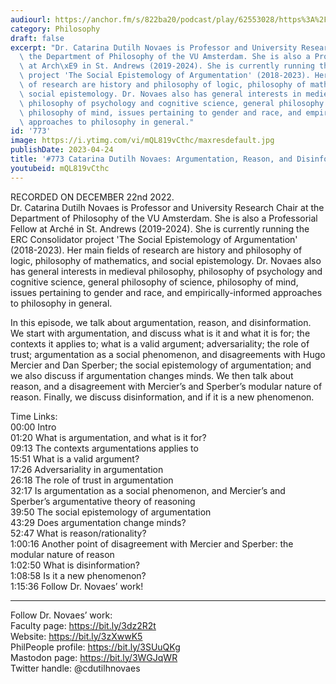 ```yaml
---
audiourl: https://anchor.fm/s/822ba20/podcast/play/62553028/https%3A%2F%2Fd3ctxlq1ktw2nl.cloudfront.net%2Fstaging%2F2022-11-22%2F5b9e2540-be2e-4979-d5f3-7956924f1e72.m4a
category: Philosophy
draft: false
excerpt: "Dr. Catarina Dutilh Novaes is Professor and University Research Chair at\
  \ the Department of Philosophy of the VU Amsterdam. She is also a Professorial Fellow\
  \ at Arch\xE9 in St. Andrews (2019-2024). She is currently running the ERC Consolidator\
  \ project 'The Social Epistemology of Argumentation' (2018-2023). Her main fields\
  \ of research are history and philosophy of logic, philosophy of mathematics, and\
  \ social epistemology. Dr. Novaes also has general interests in medieval philosophy,\
  \ philosophy of psychology and cognitive science, general philosophy of science,\
  \ philosophy of mind, issues pertaining to gender and race, and empirically-informed\
  \ approaches to philosophy in general."
id: '773'
image: https://i.ytimg.com/vi/mQL819vCthc/maxresdefault.jpg
publishDate: 2023-04-24
title: '#773 Catarina Dutilh Novaes: Argumentation, Reason, and Disinformation'
youtubeid: mQL819vCthc
---
```

<div class="timelinks">

RECORDED ON DECEMBER 22nd 2022.  
Dr. Catarina Dutilh Novaes is Professor and University Research Chair at the Department of Philosophy of the VU Amsterdam. She is also a Professorial Fellow at Arché in St. Andrews (2019-2024). She is currently running the ERC Consolidator project 'The Social Epistemology of Argumentation' (2018-2023). Her main fields of research are history and philosophy of logic, philosophy of mathematics, and social epistemology. Dr. Novaes also has general interests in medieval philosophy, philosophy of psychology and cognitive science, general philosophy of science, philosophy of mind, issues pertaining to gender and race, and empirically-informed approaches to philosophy in general.

In this episode, we talk about argumentation, reason, and disinformation. We start with argumentation, and discuss what is it and what it is for; the contexts it applies to; what is a valid argument; adversariality; the role of trust; argumentation as a social phenomenon, and disagreements with Hugo Mercier and Dan Sperber; the social epistemology of argumentation; and we also discuss if argumentation changes minds. We then talk about reason, and a disagreement with Mercier’s and Sperber’s modular nature of reason. Finally, we discuss disinformation, and if it is a new phenomenon.

Time Links:  
<time>00:00</time> Intro  
<time>01:20</time> What is argumentation, and what is it for?  
<time>09:13</time> The contexts argumentations applies to  
<time>15:51</time> What is a valid argument?  
<time>17:26</time> Adversariality in argumentation  
<time>26:18</time> The role of trust in argumentation  
<time>32:17</time> Is argumentation as a social phenomenon, and Mercier’s and Sperber’s argumentative theory of reasoning  
<time>39:50</time> The social epistemology of argumentation  
<time>43:29</time> Does argumentation change minds?  
<time>52:47</time> What is reason/rationality?  
<time>1:00:16</time> Another point of disagreement with Mercier and Sperber: the modular nature of reason  
<time>1:02:50</time> What is disinformation?  
<time>1:08:58</time> Is it a new phenomenon?  
<time>1:15:36</time> Follow Dr. Novaes’ work!

---

Follow Dr. Novaes’ work:  
Faculty page: https://bit.ly/3dz2R2t  
Website: https://bit.ly/3zXwwK5  
PhilPeople profile: https://bit.ly/3SUuQKg  
Mastodon page: https://bit.ly/3WGJqWR  
Twitter handle: @cdutilhnovaes
</div>

